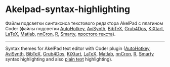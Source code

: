 Akelpad-syntax-highlighting
===========================

Файлы подсветки синтаксиса текстового редактора AkelPad с плагином Coder (файлы подсветки [AutoHotkey](ahk.coder), [AviSynth](avs.coder), [BibTeX](bibtex.coder), [Grub4Dos](grub4dos.coder), [KiXtart](kixtart.coder), [LaTeX](latex.coder), [Matlab](matlab.coder), [nnCron](nncron.coder), [R](R.coder), [Smarty](smarty.coder), [простого текста](txt.coder)).

----------

Syntax themes for AkelPad text editor with Coder plugin ([AutoHotkey](ahk.coder), [AviSynth](avs.coder), [BibTeX](bibtex.coder), [Grub4Dos](grub4dos.coder), [KiXtart](kixtart.coder), [LaTeX](latex.coder), [Matlab](matlab.coder), [nnCron](nncron.coder), [R](R.coder), [Smarty](smarty.coder) syntax highlighting and also [plain text](txt.coder) highlighting).
